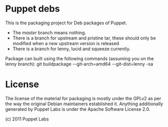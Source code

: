 

# Puppet debs #
This is the packaging project for Deb packages of Puppet.

* The *master* branch means nothing.
* There is a branch for upstream and pristine tar, these should only be modified when a new upstream version is released
* There is a branch for lenny, lucid and squeeze currently.

Package can built using the following commands (assuming you on the lenny branch):
     git  buildpackage  --git-arch=amd64 --git-dist=lenny  -sa



# License #
The license of the material for packaging is mostly under the GPLv2 as per the way the original Debian maintainers established it.  Anything additionally generated by Puppet Labs is under the Apache Software License 2.0.

(c) 2011 Puppet Labs
